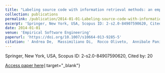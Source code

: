 ```yaml
---
title: "Labeling source code with information retrieval methods: an empirical study"
collection: publications
permalink: /publication/2014-01-01-Labeling-source-code-with-information-retrieval-methods-an-empirical-study
excerpt: 'Springer, New York, USA, Scopus ID: 2-s2.0-84907590620, Cited by: 20'
date: 2014-01-01
venue: 'Empirical Software Engineering'
paperurl: 'https://doi.org/10.1007/s10664-013-9285-5'
citation: ' Andrea De,  Massimiliano Di,  Rocco Oliveto,  Annibale Panichella,  Sebastiano Panichella, &quot;Labeling source code with information retrieval methods: an empirical study.&quot; Empirical Software Engineering, 2014.'
---
```

Springer, New York, USA, Scopus ID: 2-s2.0-84907590620, Cited by: 20

[Access paper here](https://doi.org/10.1007/s10664-013-9285-5){:target="_blank"}
